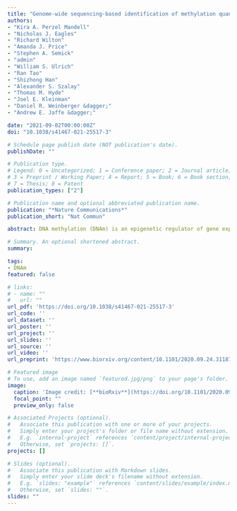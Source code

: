 ```yaml
---
title: "Genome-wide sequencing-based identification of methylation quantitative trait loci and their role in schizophrenia risk"
authors:
- "Kira A. Perzel Mandell"
- "Nicholas J. Eagles"
- "Richard Wilton"
- "Amanda J. Price"
- "Stephen A. Semick"
- "admin"
- "William S. Ulrich"
- "Ran Tao"
- "Shizhong Han"
- "Alexander S. Szalay"
- "Thomas M. Hyde"
- "Joel E. Kleinman"
- "Daniel R. Weinberger &dagger;"
- "Andrew E. Jaffe &dagger;"

date: "2021-09-02T00:00:00Z"
doi: "10.1038/s41467-021-25517-3"

# Schedule page publish date (NOT publication's date).
publishDate: ""

# Publication type.
# Legend: 0 = Uncategorized; 1 = Conference paper; 2 = Journal article;
# 3 = Preprint / Working Paper; 4 = Report; 5 = Book; 6 = Book section;
# 7 = Thesis; 8 = Patent
publication_types: ["2"]

# Publication name and optional abbreviated publication name.
publication: "*Nature Communications*"
publication_short: "Nat Commun"

abstract: DNA methylation (DNAm) is an epigenetic regulator of gene expression and a hallmark of gene-environment interaction. Using whole-genome bisulfite sequencing, we have surveyed DNAm in 344 samples of human postmortem brain tissue from neurotypical subjects and individuals with schizophrenia. We identify genetic influence on local methylation levels throughout the genome, both at CpG sites and CpH sites, with 86% of SNPs and 55% of CpGs being part of methylation quantitative trait loci (meQTLs). These associations can further be clustered into regions that are differentially methylated by a given SNP, highlighting the genes and regions with which these loci are epigenetically associated. These findings can be used to better characterize schizophrenia GWAS-identified variants as epigenetic risk variants. Regions differentially methylated by schizophrenia risk-SNPs explain much of the heritability associated with risk loci, despite covering only a fraction of the genomic space. We provide a comprehensive, single base resolution view of association between genetic variation and genomic methylation, and implicate schizophrenia GWAS-associated variants as influencing the epigenetic plasticity of the brain.

# Summary. An optional shortened abstract.
summary:

tags:
- DNAm
featured: false

# links:
# - name: ""
#   url: ""
url_pdf: 'https://doi.org/10.1038/s41467-021-25517-3'
url_code: ''
url_dataset: ''
url_poster: ''
url_project: ''
url_slides: ''
url_source: ''
url_video: ''
url_preprint: 'https://www.biorxiv.org/content/10.1101/2020.09.24.311878v1'

# Featured image
# To use, add an image named `featured.jpg/png` to your page's folder. 
image:
  caption: 'Image credit: [**bioRxiv**](https://doi.org/10.1101/2020.09.24.311878)'
  focal_point: ""
  preview_only: false

# Associated Projects (optional).
#   Associate this publication with one or more of your projects.
#   Simply enter your project's folder or file name without extension.
#   E.g. `internal-project` references `content/project/internal-project/index.md`.
#   Otherwise, set `projects: []`.
projects: []

# Slides (optional).
#   Associate this publication with Markdown slides.
#   Simply enter your slide deck's filename without extension.
#   E.g. `slides: "example"` references `content/slides/example/index.md`.
#   Otherwise, set `slides: ""`.
slides: ""
---
```


<!--

{{% callout note %}}
Click the *Cite* button above to demo the feature to enable visitors to import publication metadata into their reference management software.
{{% /callout %}}

{{% callout note %}}
Click the *Slides* button above to demo Academic's Markdown slides feature.
{{% /callout %}}

Supplementary notes can be added here, including [code and math](https://sourcethemes.com/academic/docs/writing-markdown-latex/).
-->